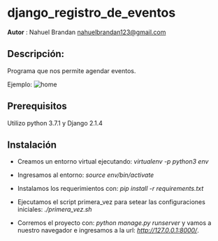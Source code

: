 # django_registro_de_eventos

**Autor** : Nahuel Brandan nahuelbrandan123@gmail.com

## Descripción:

Programa que nos permite agendar eventos.

Ejemplo:
![home](http://i64.tinypic.com/1zx9vlu.png)

## Prerequisitos

Utilizo python 3.7.1 y Django 2.1.4

## Instalación

* Creamos un entorno virtual ejecutando: *virtualenv -p python3 env*

* Ingresamos al entorno: *source env/bin/activate*

* Instalamos los requerimientos con: *pip install -r requirements.txt*

* Ejecutamos el script primera_vez para setear las configuraciones iniciales: *./primera_vez.sh*

* Corremos el proyecto con: *python manage.py runserver* y vamos a nuestro navegador e ingresamos a la url: *http://127.0.0.1:8000/*.